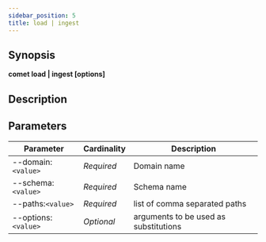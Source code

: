 ```yaml
---
sidebar_position: 5
title: load | ingest
---
```



## Synopsis

**comet load | ingest [options]**

## Description


## Parameters

Parameter|Cardinality|Description
---|---|---
--domain:`<value>`|*Required*|Domain name
--schema:`<value>`|*Required*|Schema name
--paths:`<value>`|*Required*|list of comma separated paths
--options:`<value>`|*Optional*|arguments to be used as substitutions
